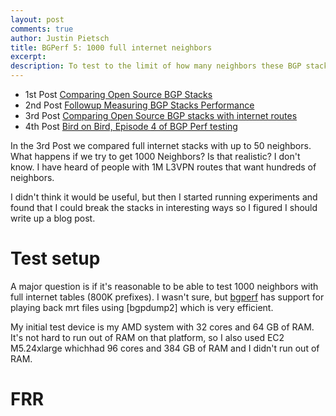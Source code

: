 ```yaml
---
layout: post
comments: true
author: Justin Pietsch
title: BGPerf 5: 1000 full internet neighbors
excerpt:
description: To test to the limit of how many neighbors these BGP stacks can have with full internet routes
---
```



- 1st Post [Comparing Open Source BGP Stacks](https://elegantnetwork.github.io/posts/comparing-open-source-bgp-stacks/)
- 2nd Post [Followup Measuring BGP Stacks Performance](https://elegantnetwork.github.io/posts/followup-measuring-BGP-stacks/)
- 3rd Post [Comparing Open Source BGP stacks with internet routes](https://elegantnetwork.github.io/posts/comparing-open-source-bgp-internet-routes)
- 4th Post [Bird on Bird, Episode 4 of BGP Perf testing ](https://elegantnetwork.github.io/posts/bird-on-bird-bgp-perf-episode4)

In the 3rd Post we compared full internet stacks with up to 50 neighbors. What happens if we try to get 1000 Neighbors? Is that realistic? I don't know. I have heard of people with 1M L3VPN routes that want hundreds of neighbors.

I didn't think it would be useful, but then I started running experiments and found that I could break the stacks in interesting ways so I figured I should write up a blog post.

# Test setup
A major question is if it's reasonable to be able to test 1000 neighbors with full internet tables (800K prefixes). I wasn't sure, but [bgperf](https://github.com/jopietsch/bgperf) has support for playing back mrt files using [bgpdump2] which is very efficient.

My initial test device is my AMD system with 32 cores and 64 GB of RAM. It's not hard to run out of RAM on that platform, so I also used EC2 M5.24xlarge whichhad 96 cores and 384 GB of RAM and I didn't run out of RAM.


# FRR




